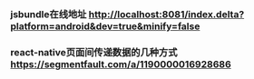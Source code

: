 ### jsbundle在线地址 <http://localhost:8081/index.delta?platform=android&dev=true&minify=false>

### react-native页面间传递数据的几种方式 <https://segmentfault.com/a/1190000016928686>


